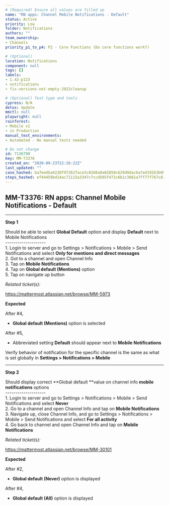 ```yaml
---
# (Required) Ensure all values are filled up
name: "RN apps: Channel Mobile Notifications - Default"
status: Active
priority: Low
folder: Notifications
authors: ""
team_ownership: 
- Channels
priority_p1_to_p4: P2 - Core Functions (Do core functions work?)

# (Optional)
location: Notifications
component: null
tags: []
labels: 
- 1.42-p123
- notifications
- fix-versions-not-empty-2022cleanup

# (Optional) Test type and tools
cypress: N/A
detox: Update
mmctl: null
playwright: null
rainforest: 
- Mobile v1
- in Production
manual_test_environments: 
- Automated - No manual tests needed

# Do not change
id: 7136798
key: MM-T3376
created_on: "2020-09-23T22:26:22Z"
last_updated: ""
case_hashed: ba7eedba4220f97262face3c8260a0a82858c629d9dacba7ed192b3b05b1f88826cc0cea90c8db21cdd33aa6b31d523c
steps_hashed: ef44459bd14ac71115a3347c7ccd505f471c6b1c3861a7ff77f767c81955387cd0871bf49349858a0177923d76dac6da
---
```


<!-- (Auto-generated) Based on frontmatter's "key" and "name" -->

## MM-T3376: RN apps: Channel Mobile Notifications - Default

---

**Step 1**

Should be able to select **Global Default** option and display **Default** next to Mobile Notifications\
\--------------------\
1\. Login to server and go to Settings > Notifications > Mobile > Send Notifications and select **Only for mentions and direct messages**\
2\. Got to a channel and open Channel Info\
3\. Tap on **Mobile Notifications**\
4\. Tap on **Global default (Mentions)** option\
5\. Tap on navigate up button

_Related ticket(s):_

<https://mattermost.atlassian.net/browse/MM-5973>

**Expected**

After #4,

- **Global default (Mentions)** option is selected

After #5,

- Abbreviated setting **Default** should appear next to **Mobile Notifications**

Verify behavior of notification for the specific channel is the same as what is set globally in **Settings > Notifications > Mobile**

---

**Step 2**

Should display correct \*\*Global default \*\*value on channel info **mobile notifications** options\
\--------------------\
1\. Login to server and go to Settings > Notifications > Mobile > Send Notifications and select **Never**\
2\. Go to a channel and open Channel Info and tap on **Mobile Notifications**\
3\. Navigate up, close Channel Info, and go to Settings > Notifications > Mobile > Send Notifications and select **For all activity**\
4\. Go back to channel and open Channel Info and tap on **Mobile Notifications**

_Related ticket(s):_

<https://mattermost.atlassian.net/browse/MM-30101>

**Expected**

After #2,

- **Global default (Never)** option is displayed

After #4,

- **Global default (All)** option is displayed
